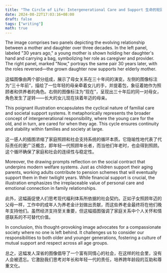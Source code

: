 ```yaml
---
title: "The Circle of Life: Intergenerational Care and Support 生命的轮回：代际关怀与支持"
date: 2024-08-22T17:03:16+08:00
draft: false
tags: ["writing"]
math: true
---
```


The image comprises two panels depicting the evolving relationship between a mother and daughter over three decades. In the left panel, labeled "30 years ago," a young mother is shown holding her daughter's hand and carrying a bag, symbolizing her role as caregiver and provider. The right panel, marked "Now," portrays the same pair 30 years later, with the roles reversed—the grown daughter now supports her elderly mother.

这幅图像由两个部分组成，展示了母女关系在三十年间的演变。左侧的图像标注为“三十年前”，描绘了一位年轻的母亲牵着女儿的手，并提着包，象征着她作为照顾者和供养者的角色。右侧的图像标注为“现在”，呈现出三十年后的同一对母女，角色发生了逆转——长大的女儿现在扶着年迈的母亲。

This poignant illustration encapsulates the cyclical nature of familial care and societal support systems. It metaphorically represents the broader concept of intergenerational responsibility, where the young care for the old, and in turn, are cared for when they age. This cycle ensures continuity and stability within families and society at large.

这一感人的插图浓缩了家庭照顾和社会支持系统的循环本质。它隐喻性地代表了代际责任的更广泛概念，即年轻一代照顾年长者，而当他们年老时，也会得到照顾。这个循环确保了家庭和社会的连续性与稳定性。

Moreover, the drawing prompts reflection on the social contract that underpins modern welfare systems. Just as children support their aging parents, working adults contribute to pension schemes that will eventually support them in their twilight years. While financial support is crucial, the illustration emphasizes the irreplaceable value of personal care and emotional connection in family relationships.

此外，这幅画促使人们思考现代福利体系所依据的社会契约。正如子女照顾年迈的父母一样，工作中的成年人为养老金计划做出贡献，而这些养老金最终将在他们晚年支持他们。虽然经济支持至关重要，但这幅插图强调了家庭关系中个人关怀和情感联系的不可替代价值。

In conclusion, this thought-provoking image advocates for a compassionate society where no one is left behind. It challenges us to consider our responsibilities to both older and younger generations, fostering a culture of mutual support and respect across all age groups.

总之，这幅发人深省的图像倡导了一个富有同情心的社会，在这样的社会里，没有人会被遗忘。它激励我们思考对年长和年轻一代的责任，培养跨年龄段的互助和尊重文化。
